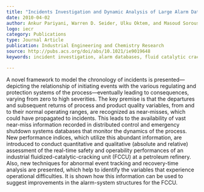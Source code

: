 ```yaml
---
title: "Incidents Investigation and Dynamic Analysis of Large Alarm Databases in Chemical Plants: A Fluidized-Catalytic-Cracking Unit Case Study"
date: 2010-04-02
author: Ankur Pariyani, Warren D. Seider, Ulku Oktem, and Masoud Soroush
logo: iecr
category: Publications
type: Journal Article
publication: Industrial Engineering and Chemistry Research
source: http://pubs.acs.org/doi/abs/10.1021/ie9019648
keywords: incident investigation, alarm databases, fluid catalytic cracking unit, refinery, safety improvement, dynamic risk analysis

---
```

A novel framework to model the chronology of incidents is presented—depicting the relationship of initiating events with the various regulating and protection systems of the process—eventually leading to consequences, varying from zero to high severities. The key premise is that the departures and subsequent returns of process and product quality variables, from and to their normal operating ranges, are recognized as near-misses, which could have propagated to incidents. This leads to the availability of vast near-miss information recorded in distributed control and emergency shutdown systems databases that monitor the dynamics of the process. New performance indices, which utilize this abundant information, are introduced to conduct quantitative and qualitative (absolute and relative) assessment of the real-time safety and operability performances of an industrial fluidized-catalytic-cracking unit (FCCU) at a petroleum refinery. Also, new techniques for abnormal event tracking and recovery-time analysis are presented, which help to identify the variables that experience operational difficulties. It is shown how this information can be used to suggest improvements in the alarm-system structures for the FCCU.

